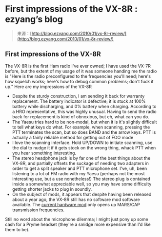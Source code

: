 <!--yml
category: 未分类
date: 2024-07-01 18:18:29
-->

# First impressions of the VX-8R : ezyang’s blog

> 来源：[http://blog.ezyang.com/2010/01/vx-8r-review/](http://blog.ezyang.com/2010/01/vx-8r-review/)

## First impressions of the VX-8R

The VX-8R is the first Ham radio I've ever owned; I have used the VX-7R before, but the extent of my usage of it was someone handing me the radio is "Here is the radio preconfigured to the frequencies you'll need; here's how squelch works; here's how to debug common problems; don't fuck it up." Here are my impressions of the VX-8R

*   Despite the sturdy construction, I am sending it back for warranty replacement. The battery indicator is defective; it is stuck at 100% battery while discharging, and 0% battery when charging. According to a HRO representative, this was highly unusual. Having to send the radio back for replacement is kind of obnoxious, but eh, what can you do.
*   The Yaesu tries hard to be non-modal, but when it is it's slightly difficult to tell what keys do what. For example, when scanning, pressing the PTT terminates the scan, but so does BAND and the arrow keys. PTT is actually a fairly reliable method for getting out of FOO mode
*   I love the scanning interface. Hold UP/DOWN to initiate scanning, use the dial to nudge it if it gets stock on the wrong thing, whack PTT when you hear something interesting.
*   The stereo headphone jack is by far one of the best things about the VX-8R, and partially offsets the suckage of needing two adapters in order to get a split speaker and PTT microphone set. I've, uh, been listening to a lot of FM radio with my Yaesu (perhaps not the most interesting use, but a use nonetheless!) The stereo plug is contained inside a somewhat appreciable well, so you may have some difficulty getting shorter jacks to plug in soundly.
*   On the subject of mods, it appears that despite having been released about a year ago, the VX-8R still has no software mod software available. The [current hardware mod](http://www.worldwidedx.com/radio-radio-related-modifications/31824-yaesu-vx-8r-mod-first-internet.html) only opens up MARS/CAP transmission frequencies.

Still no word about the microphone dilemma; I might just pony up some cash for a Pryme headset (they're a smidge more expensive than I'd like them to be).